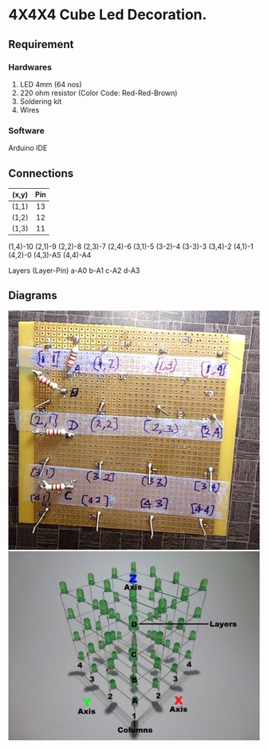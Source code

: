# 4X4X4 Cube Led Decoration.

## Requirement

### Hardwares

1. LED 4mm (64 nos)
2. 220 ohm resistor (Color Code: Red-Red-Brown)
3. Soldering kit 
4. Wires 

### Software

Arduino IDE

## Connections

| (x,y)         | Pin           |
| ------------- |:-------------:|
| (1,1)         | 13            |
| (1,2)         | 12            |
| (1,3) | 11     |

 
(1,4)-10 
(2,1)-9 
(2,2)-8 
(2,3)-7 
(2,4)-6 
(3,1)-5 
(3-2)-4 
(3-3)-3 
(3,4)-2 
(4,1)-1 
(4,2)-0 
(4,3)-A5 
(4,4)-A4

Layers (Layer-Pin)
a-A0 
b-A1 
c-A2 
d-A3

## Diagrams

![Axis](https://github.com/sourabh48/4X4X4-Cube-Led-Decoration./blob/master/F74XIO8J6IF23Z1.LARGE.jpg)
![Circuit](https://github.com/sourabh48/4X4X4-Cube-Led-Decoration./blob/master/FLY4KCQJ6IF0AHA.LARGE.jpg)
